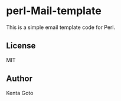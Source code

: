 # perl-Mail-template

This is a simple email template code for Perl.  

## License
MIT  

## Author
Kenta Goto  
